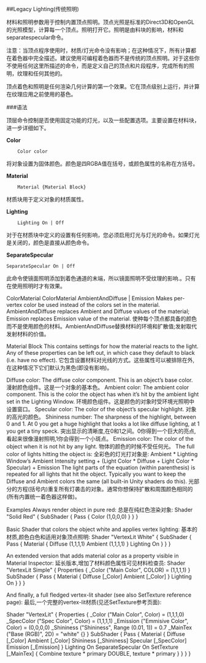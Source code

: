 ##Legacy Lighting(传统照明)


材料和照明参数用于控制内置顶点照明。顶点光照是标准的Direct3D和OpenGL的光照模型，计算每一个顶点。照明打开它。照明是由料块的影响，材料和separatespecular命令。

注意：当顶点程序使用时，材质/灯光命令没有影响；在这种情况下，所有计算都在着色器中完全描述。建议使用可编程着色器而不是传统的顶点照明。对于这些你不使用任何这里所描述的命令，而是定义自己的顶点和片段程序，完成所有的照明，纹理和任何其他的。

顶点着色和照明是任何渲染几何计算的第一个效果。它在顶点级别上运行，并计算在纹理应用之前使用的基色。

###语法

顶层命令控制是否使用固定功能的灯光，以及一些配置选项。主要设置在材料块，进一步详细如下。

**Color**

```
    Color color
```
将对象设置为固体颜色。颜色是四RGBA值在括号，或颜色属性的名称在方括号。

**Material**
```
    Material {Material Block}
```
材质块用于定义对象的材质属性。

**Lighting**
```
    Lighting On | Off
```
对于在材质块中定义的设置有任何影响，您必须启用灯光与灯光的命令。如果灯光是关闭的，颜色是直接从颜色命令。

**SeparateSpecular**
```
SeparateSpecular On | Off
```
此命令使镜面照明添加到着色通道的末端，所以镜面照明不受纹理的影响.。只有在使用照明时才有效果。

ColorMaterial
ColorMaterial AmbientAndDiffuse | Emission
Makes per-vertex color be used instead of the colors set in the material. AmbientAndDiffuse replaces Ambient and Diffuse values of the material; Emission replaces Emission value of the material.
使种每个顶点都具备的颜色而不是使用颜色的材料。AmbientAndDiffuse替换材料的环境和扩散值;发射取代发射材料的价值。

Material Block
This contains settings for how the material reacts to the light. Any of these properties can be left out, in which case they default to black (i.e. have no effect).
它包含设置材料对光线的方式。这些属性可以被排除在外,在这种情况下它们默认为黑色(即没有影响)。

Diffuse color: The diffuse color component. This is an object’s base color.
漫射颜色组件。这是一个对象的基本色。
Ambient color: The ambient color component. This is the color the object has when it’s hit by the ambient light set in the Lighting Window.
环境颜色组件。这是颜色的对象时受环境光照明中设置窗口。
Specular color: The color of the object’s specular highlight.
对象的高光的颜色。
Shininess number: The sharpness of the highlight, between 0 and 1. At 0 you get a huge highlight that looks a lot like diffuse lighting, at 1 you get a tiny speck.
突出显示的清晰度,在0和1之间。0你得到一个巨大的亮点,看起来很像漫射照明,1你会得到一个小斑点。
Emission color: The color of the object when it is not hit by any light.
物体的颜色的时候不受任何光。
The full color of lights hitting the object is:
全彩色的灯光打对象是:
Ambient * Lighting Window’s Ambient Intensity setting + (Light Color * Diffuse + Light Color * Specular) + Emission
The light parts of the equation (within parenthesis) is repeated for all lights that hit the object.
Typically you want to keep the Diffuse and Ambient colors the same (all built-in Unity shaders do this).
光部分的方程(括号内)重复所有灯袭击的对象。通常你想保持扩散和周围颜色相同的(所有内置统一着色器这样做)。

Examples
Always render object in pure red:
总是在纯红色渲染对象:
Shader "Solid Red" {
    SubShader {
        Pass { Color (1,0,0,0) }
    }
}

Basic Shader that colors the object white and applies vertex lighting:
基本的材质,颜色白色和适用对象顶点照明:
Shader "VertexLit White" {
    SubShader {
        Pass {
            Material {
                Diffuse (1,1,1,1)
                Ambient (1,1,1,1)
            }
            Lighting On
        }
    }
}

An extended version that adds material color as a property visible in Material Inspector:
延长版本,增加了材料颜色属性可见材料检查员:
Shader "VertexLit Simple" {
    Properties {
        _Color ("Main Color", COLOR) = (1,1,1,1)
    }
    SubShader {
        Pass {
            Material {
                Diffuse [_Color]
                Ambient [_Color]
            }
            Lighting On
        }
    }
}

And finally, a full fledged vertex-lit shader (see also SetTexture reference page):
最后,一个完整的vertex-lit材质(见还SetTexture参考页面):

Shader "VertexLit" {
    Properties {
        _Color ("Main Color", Color) = (1,1,1,0)
        _SpecColor ("Spec Color", Color) = (1,1,1,1)
        _Emission ("Emmisive Color", Color) = (0,0,0,0)
        _Shininess ("Shininess", Range (0.01, 1)) = 0.7
        _MainTex ("Base (RGB)", 2D) = "white" {}
    }
    SubShader {
        Pass {
            Material {
                Diffuse [_Color]
                Ambient [_Color]
                Shininess [_Shininess]
                Specular [_SpecColor]
                Emission [_Emission]
            }
            Lighting On
            SeparateSpecular On
            SetTexture [_MainTex] {
                Combine texture * primary DOUBLE, texture * primary
            }
        }
    }
}






